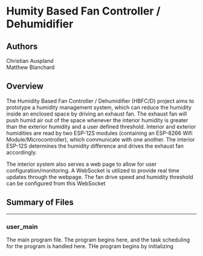 # Humity Based Fan Controller / Dehumidifier

## Authors
Christian Auspland  
Matthew Blanchard

## Overview
The Humidity Based Fan Controller / Dehumidifier (HBFC/D) project aims to prototype
a humidity management system, which can reduce the humidity inside an enclosed space
by driving an exhaust fan. The exhaust fan will push humid air out of the space 
whenever the interior humidity is greater than the exterior humidity and a user defined 
threshold. Interior and exterior humidities are read by two ESP-12S modules (containing an 
ESP-8266 Wifi Module/Microcontroller), which communicate with one another. The interior ESP-12S 
determines the humidity difference and drives the exhaust fan accordingly.

The interior system also serves a web page to allow for user configuration/monitoring.
A WebSocket is utilized to provide real time updates through the webpage. The fan drive speed
and humidity threshold can be configured from this WebSocket

## Summary of Files
---
### user\_main
The main program file. The program begins here, and the task scheduling for the program is handled here.
THe program begins by initializing 
